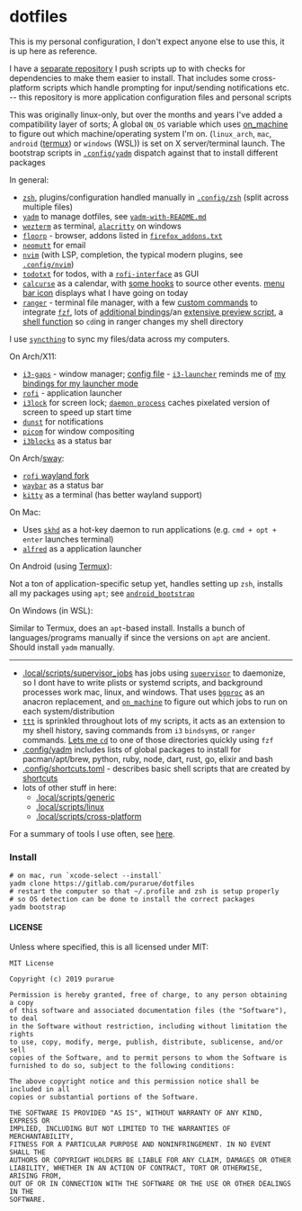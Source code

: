 # dotfiles

This is my personal configuration, I don't expect anyone else to use this, it is up here as reference.

I have a [separate repository](https://github.com/purarue/pura-utils) I push scripts up to with checks for dependencies to make them easier to install. That includes some cross-platform scripts which handle prompting for input/sending notifications etc. -- this repository is more application configuration files and personal scripts

This was originally linux-only, but over the months and years I've added a compatibility layer of sorts; A global `ON_OS` variable which uses [on_machine](https://github.com/purarue/on_machine) to figure out which machine/operating system I'm on. (`linux_arch`, `mac`, `android` ([termux](https://termux.com/)) or `windows` (WSL)) is set on X server/terminal launch. The bootstrap scripts in [`.config/yadm`](.config/yadm) dispatch against that to install different packages

In general:

- [`zsh`](http://zsh.sourceforge.net/), plugins/configuration handled manually in [`.config/zsh`](.config/zsh) (split across multiple files)
- [`yadm`](https://yadm.io) to manage dotfiles, see [`yadm-with-README.md`](.config/yadm/yadm-with-README.md)
- [`wezterm`](https://wezfurlong.org/wezterm/index.html) as terminal, [`alacritty`](https://github.com/alacritty/alacritty) on windows
- [`floorp`](https://floorp.app/en) - browser, addons listed in [`firefox_addons.txt`](./.local/share/firefox_addons.txt)
- [`neomutt`](https://github.com/neomutt/neomutt) for email
- [`nvim`](https://neovim.io/) (with LSP, completion, the typical modern plugins, see [`.config/nvim`](.config/nvim))
- [`todotxt`](http://todotxt.org/) for todos, with a [`rofi-interface`](.local/scripts/generic/todo-prompt) as GUI
- [`calcurse`](https://github.com/lfos/calcurse) as a calendar, with [some hooks](https://github.com/purarue/calcurse-load) to source other events. [menu bar icon](.config/i3blocks/blocks/b-calendar) displays what I have going on today
- [`ranger`](https://github.com/ranger/ranger) - terminal file manager, with a few [custom commands](.config/ranger/commands.py) to integrate [`fzf`](https://github.com/junegunn/fzf), lots of [additional bindings](.config/ranger/rc.conf)/an [extensive preview script](.config/ranger/scope.sh), a [shell function](https://purarue.xyz/d/functions/ranger?dark) so `cd`ing in ranger changes my shell directory

I use [`syncthing`](https://github.com/syncthing/syncthing) to sync my files/data across my computers.

On Arch/X11:

- [`i3-gaps`](https://github.com/Airblader/i3) - window manager; [config file](.config/i3/config) - [`i3-launcher`](https://purarue.xyz/d/i3-launcher?dark) reminds me of [my bindings for my launcher mode](https://i.imgur.com/m6q3L37.png)
- [`rofi`](https://github.com/davatorium/rofi) - application launcher
- [`i3lock`](https://i3wm.org/i3lock/) for screen lock; [`daemon process`](.local/scripts/cross-platform/lock-screen) caches pixelated version of screen to speed up start time
- [`dunst`](https://dunst-project.org/) for notifications
- [`picom`](https://github.com/yshui/picom) for window compositing
- [`i3blocks`](https://github.com/vivien/i3blocks) as a status bar

On Arch/[sway](https://swaywm.org/):

- [`rofi` wayland fork](https://github.com/lbonn/rofi#wayland-support)
- [`waybar`](https://github.com/Alexays/Waybar) as a status bar
- [`kitty`](https://sw.kovidgoyal.net/kitty/) as a terminal (has better wayland support)

On Mac:

- Uses [`skhd`](https://github.com/koekeishiya/skhd) as a hot-key daemon to run applications (e.g. `cmd + opt + enter` launches terminal)
- [`alfred`](https://www.alfredapp.com/) as a application launcher

On Android (using [Termux](https://termux.com/)):

Not a ton of application-specific setup yet, handles setting up `zsh`, installs all my packages using `apt`; see [`android_bootstrap`](./.config/yadm/android_bootstrap)

On Windows (in WSL):

Similar to Termux, does an `apt`-based install. Installs a bunch of languages/programs manually if since the versions on `apt` are ancient. Should install `yadm` manually.

---

- [.local/scripts/supervisor_jobs](.local/scripts/supervisor_jobs/) has jobs using [`supervisor`](https://github.com/Supervisor/supervisor) to daemonize, so I dont have to write plists or systemd scripts, and background processes work mac, linux, and windows. That uses [`bgproc`](https://github.com/purarue/bgproc) as an anacron replacement, and [`on_machine`](https://github.com/purarue/on_machine) to figure out which jobs to run on each system/distribution
- [`ttt`](https://github.com/purarue/ttt/) is sprinkled throughout lots of my scripts, it acts as an extension to my shell history, saving commands from `i3` `bindsym`s, or `ranger` commands. [Lets me `cd`](.config/zsh/cd.zsh) to one of those directories quickly using `fzf`
- [.config/yadm](.config/yadm) includes lists of global packages to install for pacman/apt/brew, python, ruby, node, dart, rust, go, elixir and bash
- [.config/shortcuts.toml](.config/shortcuts.toml) - describes basic shell scripts that are created by [shortcuts](https://github.com/purarue/shortcuts)
- lots of other stuff in here:
  - [.local/scripts/generic](.local/scripts/generic/)
  - [.local/scripts/linux](.local/scripts/linux/)
  - [.local/scripts/cross-platform](.local/scripts/cross-platform/)

For a summary of tools I use often, see [here](https://purarue.xyz/x/notes/tools/).

### Install

    # on mac, run `xcode-select --install`
    yadm clone https://gitlab.com/purarue/dotfiles
    # restart the computer so that ~/.profile and zsh is setup properly
    # so OS detection can be done to install the correct packages
    yadm bootstrap

#### LICENSE

Unless where specified, this is all licensed under MIT:

```
MIT License

Copyright (c) 2019 purarue

Permission is hereby granted, free of charge, to any person obtaining a copy
of this software and associated documentation files (the "Software"), to deal
in the Software without restriction, including without limitation the rights
to use, copy, modify, merge, publish, distribute, sublicense, and/or sell
copies of the Software, and to permit persons to whom the Software is
furnished to do so, subject to the following conditions:

The above copyright notice and this permission notice shall be included in all
copies or substantial portions of the Software.

THE SOFTWARE IS PROVIDED "AS IS", WITHOUT WARRANTY OF ANY KIND, EXPRESS OR
IMPLIED, INCLUDING BUT NOT LIMITED TO THE WARRANTIES OF MERCHANTABILITY,
FITNESS FOR A PARTICULAR PURPOSE AND NONINFRINGEMENT. IN NO EVENT SHALL THE
AUTHORS OR COPYRIGHT HOLDERS BE LIABLE FOR ANY CLAIM, DAMAGES OR OTHER
LIABILITY, WHETHER IN AN ACTION OF CONTRACT, TORT OR OTHERWISE, ARISING FROM,
OUT OF OR IN CONNECTION WITH THE SOFTWARE OR THE USE OR OTHER DEALINGS IN THE
SOFTWARE.
```
